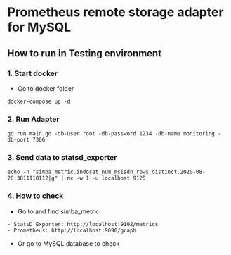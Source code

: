 # Prometheus remote storage adapter for MySQL

## How to run in Testing environment

### 1. Start docker

- Go to docker folder

```
docker-compose up -d
```

### 2. Run Adapter

```
go run main.go -db-user root -db-password 1234 -db-name monitoring -db-port 7306
```

### 3. Send data to statsd_exporter

```
echo -n "simba_metric.indosat_num_msisdn_rows_distinct.2020-08-28:3811110112|g" | nc -w 1 -u localhost 9125
```

### 4. How to check

- Go to and find simba_metric
```
- StatsD Exporter: http://localhost:9102/metrics
- Prometheus: http://localhost:9090/graph
```

- Or go to MySQL database to check